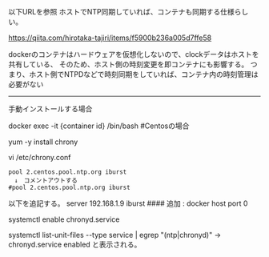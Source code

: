 以下URLを参照
ホストでNTP同期していれば、コンテナも同期する仕様らしい。

https://qiita.com/hirotaka-tajiri/items/f5900b236a005d7ffe58

dockerのコンテナはハードウェアを仮想化しないので、clockデータはホストを共有している、
そのため、ホスト側の時刻変更を即コンテナにも影響する。
つまり、ホスト側でNTPDなどで時刻同期をしていれば、コンテナ内の時刻管理は必要がない

---

手動インストールする場合

docker exec -it {container id} /bin/bash #Centosの場合

yum -y install chrony

vi /etc/chrony.conf

```vi
pool 2.centos.pool.ntp.org iburst
　↓　コメントアウトする
#pool 2.centos.pool.ntp.org iburst
```

以下を追記する。
server 192.168.1.9 iburst  #### 追加 : docker host
port 0

systemctl enable chronyd.service

systemctl list-unit-files --type service | egrep "(ntp|chronyd)"
 -> chronyd.service                        enabled と表示される。
